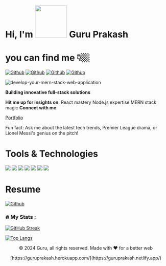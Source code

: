                                                                                                                
# Hi, I'm <img src="https://raw.githubusercontent.com/nixin72/nixin72/master/wave.gif" width="100" height="100">  Guru Prakash

                 

# you can find me 👇🏼
[<img alt="Github" src="https://img.shields.io/badge/GitHub-%2312100E.svg?&style=for-the-badge&logo=Github&logoColor=white" />](https://github.com/guru2711) [<img alt="Github" src="https://img.shields.io/badge/twitter-%231DA1F2.svg?&style=for-the-badge&logo=twitter&logoColor=white" />](https://twitter.com/saiguruprakash) 
[<img alt="Github" src="https://img.shields.io/badge/LinkedIn-%2312100E.svg?&style=for-the-badge&logo=LinkedIn&logoColor=white" />](https://www.linkedin.com/in/guru-prakash/)
[<img alt="Github" src="https://img.shields.io/badge/portfolio-%2312100E.svg?&style=for-the-badge&logo=portfolio&logoColor=white" />](https://guruprakash.netlify.app/)

![develop-your-mern-stack-web-application](https://user-images.githubusercontent.com/59472229/142756932-9d8dd4b1-a740-45b0-aa08-29a8e0c63729.jpg)



**Building innovative full-stack solutions**

**Hit me up for insights on**:
 React mastery
 Node.js expertise
 MERN stack magic
**Connect with me**:

[Portfolio](((https://guruprakash.netlify.app/)))

Fun fact: Ask me about the latest tech trends, Premier League drama, or Lionel Messi's genius on the pitch!


 # Tools & Technologies
 <p>
  <img src="https://img.shields.io/badge/HTML5-E34F26?style=for-the-badge&logo=html5&logoColor=white" />
  <img src="https://img.shields.io/badge/CSS3-1572B6?style=for-the-badge&logo=css3&logoColor=white" />
    <img src="https://img.shields.io/badge/Bootstrap-563D7C?style=for-the-badge&logo=bootstrap&logoColor=white" />
  <img src="https://img.shields.io/badge/JavaScript-323330?style=for-the-badge&logo=javascript&logoColor=F7DF1E" />
    <img src="https://img.shields.io/badge/React.js-007ACC?style=for-the-badge&logo=react&logoColor=white" /> 
  <img src="https://img.shields.io/badge/Node.js-339933?style=for-the-badge&logo=nodedotjs&logoColor=white" />
  <img src="https://img.shields.io/badge/MONGODB-1572B6?style=for-the-badge&logo=mongodb&logoColor=white" />
<!--    <img src="https://img.shields.io/badge/Visual_Studio_Code-0078D4?style=for-the-badge&logo=visual%20studio%20code&logoColor=white" />
  <img src="https://img.shields.io/badge/Visual_Studio-5C2D91?style=for-the-badge&logo=visual%20studio&logoColor=white" /> -->
  </p>


# Resume
 [<img alt="Github" src="https://img.shields.io/badge/resume-%231DA1F2.svg?&style=for-the-badge&logo=resume&logoColor=white" />](https://drive.google.com/file/d/1IvdooHX2mXiMlGy2gHcB7VKETqwtcciQ/view?usp=sharing)            
                             
        
### :fire: My Stats :   
[![GitHub Streak](https://streak-stats.demolab.com?user=guru2711&theme=dark&hide_border=true)](https://git.io/streak-stats)


                             





[![Top Langs](https://github-readme-stats.vercel.app/api/top-langs/?username=guru2711&hide=html&theme=tokyonight&show_icons=true)](https://github.com/guru2711/github-readme-stats)




<p align="center"> © 2024 Guru, all rights reserved. Made with ❤️ for a better web  </p>
<p align="center">
[https://guruprakash.herokuapp.com/](https://guruprakash.netlify.app/)
</p>




